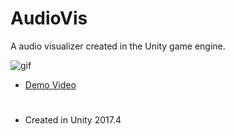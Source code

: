 # AudioVis
 A audio visualizer created in the Unity game engine.
 
 ![gif](https://user-images.githubusercontent.com/26629624/100876352-8e820300-34a7-11eb-8ef8-05e79586644a.gif)
 
- [Demo Video](https://www.youtube.com/watch?v=Ay22pMqIvS0&ab_channel=Kooroshoo)

#
- Created in Unity 2017.4
